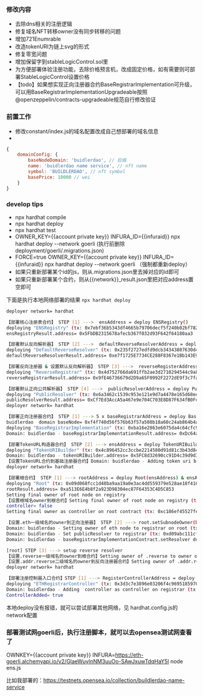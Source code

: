 
### 修改内容
* 去除dns相关的注册逻辑
* 修复域名NFT转移owner没有同步转移的问题
* 增加721Enumrable
* 改造tokenURI为链上svg的形式
* 修复零宽问题
* 增加保留字到stableLogicControl.sol里
* 为方便部署体验注册功能，去除价格预言机，改成固定价格，如有需要则可部署StableLogicControl设置价格
* 【todo】如果想实现正向注册器合约BaseRegistrarImplementation可升级，可以用BaseRegistrarImplementationUpgradeable按照@openzeppelin/contracts-upgradeable规范自行修改验证

### 前置工作
* 修改constant/index.js的域名配置改成自己想部署的域名信息
* 
``` js
{
    domainConfig: {
        baseNodeDomain: 'buidlerdao', // 后缀
        name: 'buidlerdao name service', // nft name
        symbol: 'BUILDLERDAO', // nft symbol
        basePrice: 10000 // wei
    }
}
```

### develop tips
* npx hardhat compile
* npx hardhat deploy 
* npx hardhat test
* OWNER_KEY={{account private key}} INFURA_ID={{infuraid}} npx hardhat deploy --network goerli (执行前删除deployment/goerli/.migrations.json)
* FORCE=true OWNER_KEY={{account private key}} INFURA_ID={{infuraid}} npx hardhat deploy --network goerli （强制都重新deploy）
* 如果只重新部署某个id的js，则从.migrations.json里去掉对应的id即可
* 如果只重新部署某个合约，则从{{network}}_result.json里把对应address置空即可


下面是执行本地网络部署的结果 `npx hardhat deploy`
```sh
deployer network= hardhat

【部署核心注册表合约】 STEP [1] --->  ensAddress = deploy ENSRegistry()
deploying "ENSRegistry" (tx: 0x7ebf36b5343df4665b79706decf5f240b02bf782bec2c2d04470cdbe59b7c0a6)...: deployed at 0x5FbDB2315678afecb367f032d93F642f64180aa3 with 743372 gas
ensRegistryResult.address= 0x5FbDB2315678afecb367f032d93F642f64180aa3

【部署默认反向解析器】 STEP [2] --->  defaultReverseResolverAddress = deploy DefaultReverseResolver(ensAddress)
deploying "DefaultReverseResolver" (tx: 0x235f2727edfd9dcb34343807630d4cb928cb19be344524a24af10319c4d52269)...: deployed at 0xe7f1725E7734CE288F8367e1Bb143E90bb3F0512 with 419103 gas
defaultReverseResolverResult.address= 0xe7f1725E7734CE288F8367e1Bb143E90bb3F0512

【部署反向注册器 & 设置默认反向解析器】 STEP [3] --->  reverseRegisterAddress = deploy ReverseRegistrar(ensAddress, defaultReverseResolverAddress)
deploying "ReverseRegistrar" (tx: 0x4d752766da691ffb2ae3d2710294544c9a80b559e00139e5d84db3966b76c066)...: deployed at 0x9fE46736679d2D9a65F0992F2272dE9f3c7fa6e0 with 1234928 gas
reverseRegistrarResult.address= 0x9fE46736679d2D9a65F0992F2272dE9f3c7fa6e0

【部署默认正向公共解析器】 STEP [4] --->  publicResolverAddress = deploy PublicResolver(ensAddress)
deploying "PublicResolver" (tx: 0x6a3462c1539c953e121e9d7a4478e165d68edff3715eec8997e6062c7b9d99f8)...: deployed at 0xCf7Ed3AccA5a467e9e704C703E8D87F634fB0Fc9 with 1980210 gas
publicResolverResult.address= 0xCf7Ed3AccA5a467e9e704C703E8D87F634fB0Fc9
deployer network= hardhat

【部署正向注册器合约】 STEP [1] ---> 5 x baseRegistrarAddress = deploy BaseRegistrarImplementation(ensAddress, baseNode) & baseRegistrarAddress.addController(owner, true)
buidlerdao  domain baseNode= 0xf4f740d56f576b63f57a508b18a60c24ab864b4afd50efaaeecca234babce5f5
deploying "BaseRegistrarImplementation" (tx: 0xba16e2863e6075da4c64cfc98f115e60c82f6e9811e75922092d95eb59c1872a)...: deployed at 0xDc64a140Aa3E981100a9becA4E685f962f0cF6C9 with 2482613 gas
Domain: buidlerdao - baseRegistrarImplementationResult.address= 0xDc64a140Aa3E981100a9becA4E685f962f0cF6C9

【部署TokenURL构造器合约】 STEP [2] ---> ensAddress = deploy TokenURIBuilder() and setTokenURIBuilder
deploying "TokenURIBuilder" (tx: 0x4c896452cc3ccbe2214580d91d81c3b43d84abae61b083b8b01650f36e167015)...: deployed at 0x5FC8d32690cc91D4c39d9d3abcBD16989F875707 with 1184127 gas
Domain: buidlerdao - tokenURIBuilder.address= 0x5FC8d32690cc91D4c39d9d3abcBD16989F875707
【设置TokenURL合约到基础注册器合约】Domain: buidlerdao - Adding token uri builder to registrar (tx: 0x4a6d488305a6740326776e666f01d843c1c1f74c64b70d31e2acd5f87efe02bd)...
deployer network= hardhat

【部署根合约】 STEP [1] ---> rootAddress = deploy Root(ensAddress) & ensAddress.setOwner(ZERO_HASH, rootAddress) && rootAddress.setSubOwner(reserve.add, reverseRegisterAddress) & rootAddress.setSubOwner(ethw, baseRegisterAddress)
deploying "Root" (tx: 0x09d068fcc1d48ba9aa19a0e3ac4dd559379e528ae18f410e57ea563a486d9a90)...: deployed at 0xa513E6E4b8f2a923D98304ec87F64353C4D5C853 with 563614 gas
rootResult.address= 0xa513E6E4b8f2a923D98304ec87F64353C4D5C853
Setting final owner of root node on registry
【设置根域名owner到根合约】Setting final owner of root node on registry (tx:0x55334b8abdc0bfb829991862f436cbc79196bc3221d427802130739265140102)...
controller= false
Setting final owner as controller on root contract (tx: 0xc186ef45527fe0d757ad20ba67252a6ad5c88a5679597c8bf7dd9f65bde28be4)...

【设置.eth一级域名的owner到正向注册器】 STEP [2] ---> root.setSubnodeOwner(baseNodeDomain) & registrar.setResolver(publicResolver)
Domain: buidlerdao - Setting owner of eth node to registrar on root (tx: 0x446eae58bd0ac131cb1e7bab912b0149eeddcb48823736409ea72f859e9af31f)...
Domain: buidlerdao - Set publicResolver to registrar (tx: 0xd09abc111cf43e37551e7f6a6a90bb7d00685106f025acddbdc2a4c9da95f5af)...
Domain: buidlerdao - baseRegistrarImplementationContract.setResolver done

[root] STEP [3] ---> setup reverse resolver
【设置.reverse一级域名的owner到根合约】Setting owner of .reverse to owner on root (tx: 0xfc461f3a7517f1b3bc7224a9f6b5dfe5dd06c9d233439ca4de4b43e090ee7101)...
【设置.addr.reverse二级域名的owner到反向注册器合约】Setting owner of .addr.reverse to ReverseRegistrar on ensRegistryContract (tx: 0x9c0cb971a350123c117807590fb2e053044295aa87485964ccc54b6d5090e1a4)...
deployer network= hardhat

【部署注册控制器入口合约】STEP [1] ---> RegisterControllerAddress = deploy ETHRegistrarController(baseRegisterAddress,StableLogicControlAddress, reverseRegistrarAddress, minCommitmentAge, maxCommitmentAge) && baseRegisterAddress.addController(controllerAddress,true), reverseRegisterAddress.setController(controllerAddress)
deploying "ETHRegistrarController" (tx: 0x3d3c7e3896e03206f4c969518597088002f3fe7bc5a3db897d4faba0b7fad1d2)...: deployed at 0x9A676e781A523b5d0C0e43731313A708CB607508 with 1938236 gas
Domain: buidlerdao - Adding  controller as controller on registrar (tx: 0x2574349cbec760a0386577ab9ba35c3055eeb09cd58136c721cf3e7e8320ca64)...
ControllerAdded= true
```
本地deploy没有报错，就可以尝试部署其他网络，见 hardhat.config.js的network配置

### 部署测试网goerli后，执行注册脚本，就可以去opensea测试网查看了

OWNKEY={{account private key}} INFURA=https://eth-goerli.alchemyapi.io/v2/GlaeWuylnNM3uuOo-SAwJxuwTdqHaY5l  node ens.js

比如我部署的：https://testnets.opensea.io/collection/buildlerdao-name-service

